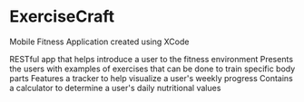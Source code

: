 # ExerciseCraft

Mobile Fitness Application created using XCode

RESTful app that helps introduce a user to the fitness environment
Presents the users with examples of exercises that can be done to train specific body parts
Features a tracker to help visualize a user's weekly progress
Contains a calculator to determine a user's daily nutritional values
